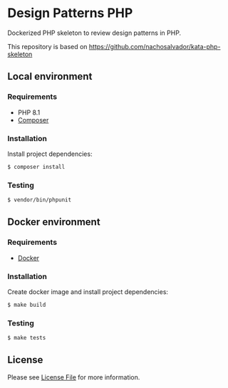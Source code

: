 # Design Patterns PHP

Dockerized PHP skeleton to review design patterns in PHP.

This repository is based on https://github.com/nachosalvador/kata-php-skeleton

## Local environment

### Requirements

* PHP 8.1
* [Composer](https://getcomposer.org/download/)

### Installation

Install project dependencies:

```bash
$ composer install
```

### Testing

```bash
$ vendor/bin/phpunit
```

## Docker environment

### Requirements

* [Docker](https://docs.docker.com/install/)

### Installation

Create docker image and install project dependencies:

```bash
$ make build
```

### Testing

```bash
$ make tests
```

## License

Please see [License File](LICENSE) for more information.
